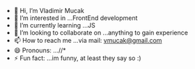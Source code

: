 - 👋 Hi, I’m Vladimir Mucak
- 👀 I’m interested in ...FrontEnd development
- 🌱 I’m currently learning ...JS
- 💞️ I’m looking to collaborate on ...anything to gain experience
- 📫 How to reach me ...via mail: vmucak@gmail.com
- 😄 Pronouns: ...//*
- ⚡ Fun fact: ...im funny, at least they say so :)

<!---
MuccZG84/MuccZG84 is a ✨ special ✨ repository because its `README.md` (this file) appears on your GitHub profile.
You can click the Preview link to take a look at your changes.
--->
